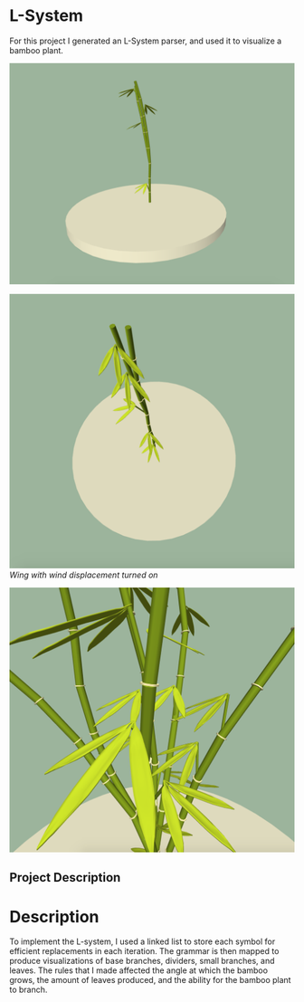 # L-System 

For this project I generated an L-System parser, and used it to visualize a bamboo plant. 

![Alt text](references/size-view.png?raw=true)

![Alt text](references/top-view.png?raw=true)
*Wing with wind displacement turned on*

![Alt text](references/multiple-branches.png?raw=true)

## Project Description

# Description 

To implement the L-system, I used a linked list to store each symbol for efficient replacements in each iteration. The grammar is then mapped to produce visualizations of base branches, dividers, small branches, and leaves. The rules that I made affected the angle at which the bamboo grows, the amount of leaves produced, and the ability for the bamboo plant to branch. 


